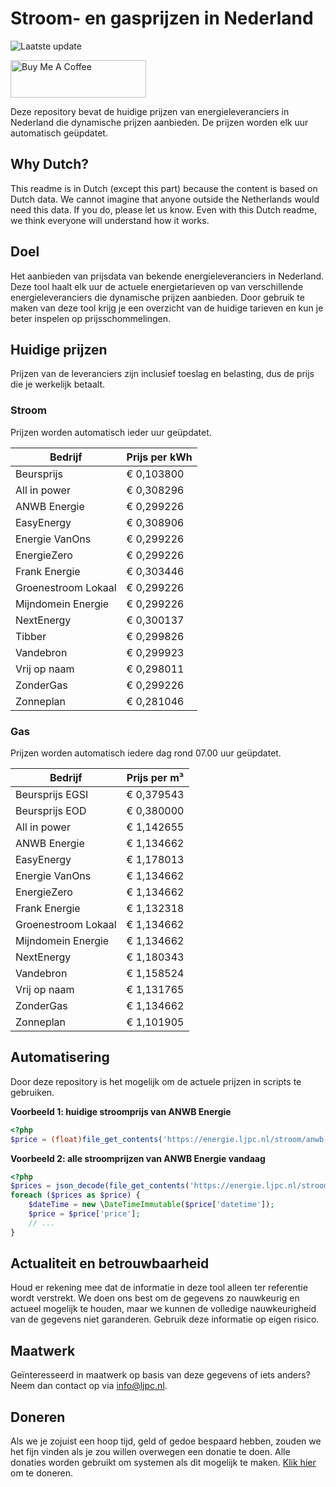 # Stroom- en gasprijzen in Nederland

![Laatste update](https://img.shields.io/badge/laatste%20update-2023--04--27%2022%3A00%20CET-brightgreen)

<a href="https://www.buymeacoffee.com/Lars-" target="_blank"><img src="https://cdn.buymeacoffee.com/buttons/v2/default-orange.png" alt="Buy Me A Coffee" height="60" style="height: 60px !important;width: 217px !important;" ></a>

Deze repository bevat de huidige prijzen van energieleveranciers in Nederland die dynamische prijzen aanbieden. De prijzen worden elk uur automatisch geüpdatet.

## Why Dutch?

This readme is in Dutch (except this part) because the content is based on Dutch data. We cannot imagine that anyone outside the Netherlands would need this data. If you do, please let us know. Even with this Dutch readme, we think
everyone will understand how it works.

## Doel

Het aanbieden van prijsdata van bekende energieleveranciers in Nederland. Deze tool haalt elk uur de actuele energietarieven op van verschillende energieleveranciers die dynamische prijzen aanbieden. Door gebruik te maken van deze tool
krijg je een overzicht van de huidige tarieven en kun je beter inspelen op prijsschommelingen.

## Huidige prijzen

Prijzen van de leveranciers zijn inclusief toeslag en belasting, dus de prijs die je werkelijk betaalt.

### Stroom

Prijzen worden automatisch ieder uur geüpdatet.

 Bedrijf | Prijs per kWh 
---------|---------------
Beursprijs | € 0,103800
All in power | € 0,308296
ANWB Energie | € 0,299226
EasyEnergy | € 0,308906
Energie VanOns | € 0,299226
EnergieZero | € 0,299226
Frank Energie | € 0,303446
Groenestroom Lokaal | € 0,299226
Mijndomein Energie | € 0,299226
NextEnergy | € 0,300137
Tibber | € 0,299826
Vandebron | € 0,299923
Vrij op naam | € 0,298011
ZonderGas | € 0,299226
Zonneplan | € 0,281046


### Gas

Prijzen worden automatisch iedere dag rond 07.00 uur geüpdatet.

 Bedrijf | Prijs per m³ 
---------|--------------
Beursprijs EGSI | € 0,379543
Beursprijs EOD | € 0,380000
All in power | € 1,142655
ANWB Energie | € 1,134662
EasyEnergy | € 1,178013
Energie VanOns | € 1,134662
EnergieZero | € 1,134662
Frank Energie | € 1,132318
Groenestroom Lokaal | € 1,134662
Mijndomein Energie | € 1,134662
NextEnergy | € 1,180343
Vandebron | € 1,158524
Vrij op naam | € 1,131765
ZonderGas | € 1,134662
Zonneplan | € 1,101905


## Automatisering

Door deze repository is het mogelijk om de actuele prijzen in scripts te gebruiken.

**Voorbeeld 1: huidige stroomprijs van ANWB Energie**

```php
<?php
$price = (float)file_get_contents('https://energie.ljpc.nl/stroom/anwb-energie-nu.txt');

```

**Voorbeeld 2: alle stroomprijzen van ANWB Energie vandaag**

```php
<?php
$prices = json_decode(file_get_contents('https://energie.ljpc.nl/stroom/all-in-power-vandaag.json'),true);
foreach ($prices as $price) {
    $dateTime = new \DateTimeImmutable($price['datetime']);
    $price = $price['price'];
    // ...
}
```

## Actualiteit en betrouwbaarheid

Houd er rekening mee dat de informatie in deze tool alleen ter referentie wordt verstrekt. We doen ons best om de gegevens zo nauwkeurig en actueel mogelijk te houden, maar we kunnen de volledige nauwkeurigheid van de gegevens niet
garanderen. Gebruik deze informatie op eigen risico.

## Maatwerk

Geïnteresseerd in maatwerk op basis van deze gegevens of iets anders? Neem dan contact op
via [info@ljpc.nl](mailto:info@ljpc.nl?subject=Energie%20prijzen).

## Doneren

Als we je zojuist een hoop tijd, geld of gedoe bespaard hebben, zouden we het fijn vinden als je zou willen overwegen een
donatie te doen. Alle donaties worden gebruikt om systemen als dit mogelijk te
maken. [Klik hier](https://www.buymeacoffee.com/Lars-) om te doneren.
